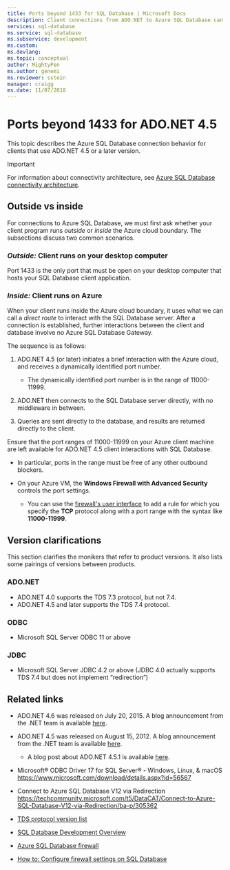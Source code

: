 ```yaml
---
title: Ports beyond 1433 for SQL Database | Microsoft Docs
description: Client connections from ADO.NET to Azure SQL Database can bypass the proxy and interact directly with the database using ports other than 1433.
services: sql-database
ms.service: sql-database
ms.subservice: development
ms.custom: 
ms.devlang:
ms.topic: conceptual
author: MightyPen
ms.author: genemi
ms.reviewer: sstein
manager: craigg
ms.date: 11/07/2018
---
```

# Ports beyond 1433 for ADO.NET 4.5

This topic describes the Azure SQL Database connection behavior for clients that use ADO.NET 4.5 or a later version.

> [!IMPORTANT]
> For information about connectivity architecture, see [Azure SQL Database connectivity architecture](sql-database-connectivity-architecture.md).
>

## Outside vs inside

For connections to Azure SQL Database, we must first ask whether your client program runs *outside* or *inside* the Azure cloud boundary. The subsections discuss two common scenarios.

### *Outside:* Client runs on your desktop computer

Port 1433 is the only port that must be open on your desktop computer that hosts your SQL Database client application.

### *Inside:* Client runs on Azure

When your client runs inside the Azure cloud boundary, it uses what we can call a *direct route* to interact with the SQL Database server. After a connection is established, further interactions between the client and database involve no Azure SQL Database Gateway.

The sequence is as follows:

1. ADO.NET 4.5 (or later) initiates a brief interaction with the Azure cloud, and receives a dynamically identified port number.

   * The dynamically identified port number is in the range of 11000-11999.
2. ADO.NET then connects to the SQL Database server directly, with no middleware in between.
3. Queries are sent directly to the database, and results are returned directly to the client.

Ensure that the port ranges of 11000-11999 on your Azure client machine are left available for ADO.NET 4.5 client interactions with SQL Database.

* In particular, ports in the range must be free of any other outbound blockers.
* On your Azure VM, the **Windows Firewall with Advanced Security** controls the port settings.
  
  * You can use the [firewall's user interface](https://msdn.microsoft.com/library/cc646023.aspx) to add a rule for which you specify the **TCP** protocol along with a port range with the syntax like **11000-11999**.

## Version clarifications

This section clarifies the monikers that refer to product versions. It also lists some pairings of versions between products.

### ADO.NET

* ADO.NET 4.0 supports the TDS 7.3 protocol, but not 7.4.
* ADO.NET 4.5 and later supports the TDS 7.4 protocol.

### ODBC

* Microsoft SQL Server ODBC 11 or above

### JDBC

* Microsoft SQL Server JDBC 4.2 or above (JDBC 4.0 actually supports TDS 7.4 but does not implement “redirection”)

## Related links

* ADO.NET 4.6 was released on July 20, 2015. A blog announcement from the .NET team is available [here](https://blogs.msdn.com/b/dotnet/archive/20../../announcing-net-framework-4-6.aspx).
* ADO.NET 4.5 was released on August 15, 2012. A blog announcement from the .NET team is available [here](https://blogs.msdn.com/b/dotnet/archive/20../../announcing-the-release-of-net-framework-4-5-rtm-product-and-source-code.aspx).
  * A blog post about ADO.NET 4.5.1 is available [here](https://blogs.msdn.com/b/dotnet/archive/20../../announcing-the-net-framework-4-5-1-preview.aspx).

* Microsoft® ODBC Driver 17 for SQL Server® - Windows, Linux, & macOS
https://www.microsoft.com/download/details.aspx?id=56567

* Connect to Azure SQL Database V12 via Redirection
https://techcommunity.microsoft.com/t5/DataCAT/Connect-to-Azure-SQL-Database-V12-via-Redirection/ba-p/305362

* [TDS protocol version list](http://www.freetds.org/userguide/tdshistory.htm)
* [SQL Database Development Overview](sql-database-develop-overview.md)
* [Azure SQL Database firewall](sql-database-firewall-configure.md)
* [How to: Configure firewall settings on SQL Database](sql-database-configure-firewall-settings.md)


